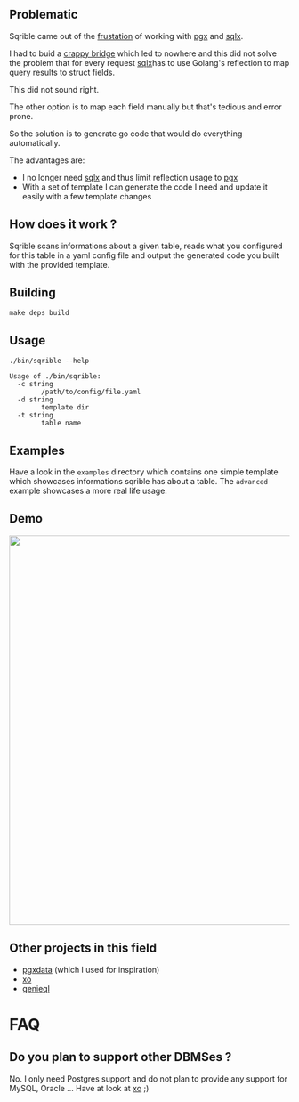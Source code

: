 Problematic
-----------

Sqrible came out of the [frustation](https://github.com/jackc/pgx/issues/253) of working with
[pgx](https://github.com/jackc/pgx) and [sqlx](https://github.com/jmoiron/sqlx).

I had to buid a [crappy bridge](https://github.com/jeromer/pgx/commit/5097a8100cb350853e1aa8bcf05787ff41c69216)
which led to nowhere and this did not solve the problem that for every request
[sqlx](https://github.com/jmoiron/sqlx)has to use Golang's reflection to map
query results to struct fields.

This did not sound right.

The other option is to map each field manually but that's tedious and error prone.

So the solution is to generate go code that would do everything automatically.

The advantages are:

- I no longer need [sqlx](https://github.com/jmoiron/sqlx) and thus limit reflection usage to [pgx](https://github.com/jackc/pgx)
- With a set of template I can generate the code I need and update it easily with a few template changes

How does it work ?
------------------

Sqrible scans informations about a given table, reads what you configured for
this table in a yaml config file and output the generated code you built with the
provided template.

Building
--------

    make deps build

Usage
-----

    ./bin/sqrible --help

    Usage of ./bin/sqrible:
      -c string
            /path/to/config/file.yaml
      -d string
            template dir
      -t string
            table name

Examples
-------

Have a look in the `examples` directory which contains one simple template
which showcases informations sqrible has about a table. The `advanced` example
showcases a more real life usage.

Demo
----

<a href="https://asciinema.org/a/UM4BUS1rL0EnT3OhcMLlQccVF"><img src="https://asciinema.org/a/UM4BUS1rL0EnT3OhcMLlQccVF.png" width="700"/></a>

Other projects in this field
----------------------------

- [pgxdata](https://github.com/jackc/pgxdata)  (which I used for inspiration)
- [xo](https://github.com/knq/xo)
- [genieql](https://bitbucket.org/jatone/genieql)

FAQ
===

Do you plan to support other DBMSes ?
-------------------------------------

No. I only need Postgres support and do not plan to provide any support for
MySQL, Oracle ... Have at look at [xo](https://github.com/knq/xo) ;)
